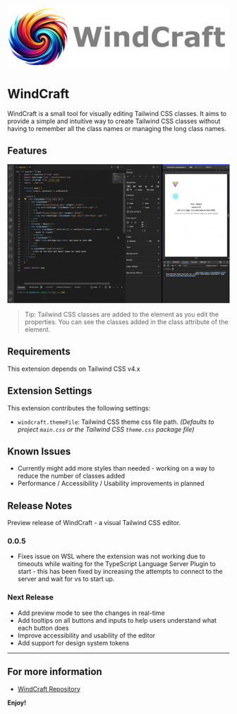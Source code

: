 <img src="docs/images/logo/windcraft-logo-text.webp">

# WindCraft

WindCraft is a small tool for visually editing Tailwind CSS classes. It aims to provide a simple and intuitive way to create Tailwind CSS classes without having to remember all the class names or managing the long class names.

## Features

![Flex Layout](docs/images/feature/windcraft-01.gif)

> Tip: Tailwind CSS classes are added to the element as you edit the properties. You can see the classes added in the class attribute of the element.

## Requirements

This extension depends on Tailwind CSS v4.x

## Extension Settings

This extension contributes the following settings:

* `windcraft.themeFile`: Tailwind CSS theme css file path. *(Defaults to project `main.css` or the Tailwind CSS `theme.css` package file)*

## Known Issues

* Currently might add more styles than needed - working on a way to reduce the number of classes added
* Performance / Accessibility / Usability improvements in planned

## Release Notes

Preview release of WindCraft - a visual Tailwind CSS editor.

### 0.0.5

* Fixes issue on WSL where the extension was not working due to timeouts while waiting for the TypeScript Language Server Plugin to start - this has been fixed by increasing the attempts to connect to the server and wait for vs to start up.

### Next Release

* Add preview mode to see the changes in real-time
* Add tooltips on all buttons and inputs to help users understand what each button does
* Improve accessibility and usability of the editor
* Add support for design system tokens

---

## For more information

* [WindCraft Repository](https://github.com/tinytek-io/windcraft)

**Enjoy!**

